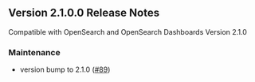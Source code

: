 ## Version 2.1.0.0 Release Notes
Compatible with OpenSearch and OpenSearch Dashboards Version 2.1.0

### Maintenance
* version bump to 2.1.0 ([#89](https://github.com/opensearch-project/dashboards-visualizations/pull/89))